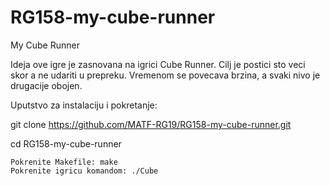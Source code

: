 # RG158-my-cube-runner
My Cube Runner

Ideja ove igre je zasnovana na igrici Cube Runner. Cilj je 
postici sto veci skor a ne udariti u prepreku. Vremenom se povecava
brzina, a svaki nivo je drugacije obojen.

Uputstvo za instalaciju i pokretanje:

git clone https://github.com/MATF-RG19/RG158-my-cube-runner.git

cd RG158-my-cube-runner

    Pokrenite Makefile: make
    Pokrenite igricu komandom: ./Cube

